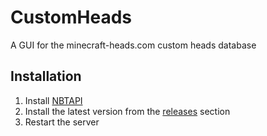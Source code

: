 # CustomHeads
A GUI for the minecraft-heads.com custom heads database

## Installation
1. Install [NBTAPI](https://www.spigotmc.org/resources/nbt-api.7939/)
2. Install the latest version from the [releases](https://github.com/lleyton/CustomHeads/releases) section
3. Restart the server
